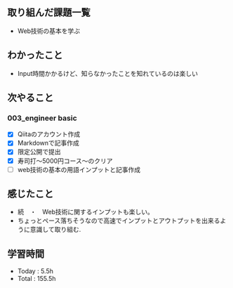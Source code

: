 ## 取り組んだ課題一覧
- Web技術の基本を学ぶ      
## わかったこと
- Input時間かかるけど、知らなかったことを知れているのは楽しい
## 次やること
### 003_engineer basic
- [x] Qiitaのアカウント作成
- [x] Markdownで記事作成
- [x] 限定公開で提出
- [x] 寿司打〜5000円コース〜のクリア
- [ ] web技術の基本の用語インプットと記事作成

## 感じたこと
-  続　・　Web技術に関するインプットも楽しい。
-  ちょっとペース落ちそうなので高速でインプットとアウトプットを出来るように意識して取り組む.
## 学習時間
- Today : 5.5h
- Total : 155.5h
